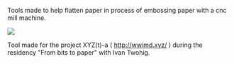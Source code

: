 Tools made to help flatten paper in process of embossing paper with a cnc mill machine. 

<img src=pictures/final-piece-emboss_25205780511_o.jpg >

Tool made for the project XYZ(t)-a ( http://wwimd.xyz/ ) during the residency "From bits to paper" with Ivan Twohig.